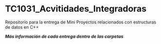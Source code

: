 # TC1031_Acvitidades_Integradoras
Repositorio para la entrega de Mini Proyectos relacionados con estructuras de datos en C++

***Más información de cada entrega dentro de las carpetas***

